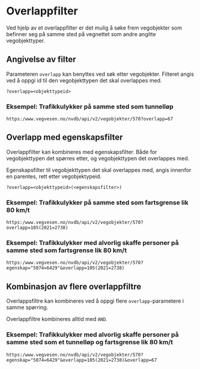 

# Overlappfilter

Ved hjelp av et overlappfilter er det mulig å søke frem vegobjekter som befinner seg på samme sted på vegnettet som andre angitte vegobjekttyper.

## Angivelse av filter

Parameteren `overlapp` kan benyttes ved søk etter vegobjekter. Filteret angis ved å oppgi id til den vegobjekttypen det skal overlappes med.

```
?overlapp=<objekttypeid>
```


### Eksempel: Trafikkulykker på samme sted som tunnelløp

```
https:/www.vegvesen.no/nvdb/api/v2/vegobjekter/570?overlapp=67
```


## Overlapp med egenskapsfilter

Overlappfilter kan kombineres med egenskapsfilter. Både for vegobjekttypen det spørres etter, og vegobjekttypen det overlappes med.

Egenskapsfilter til vegobjekttypen det skal overlappes med, angis innenfor en parentes, rett etter vegobjektypeid.

```
?overlapp=<objekttypeid>(<egenskapsfilter>)
```


### Eksempel: Trafikkulykker på samme sted som fartsgrense lik 80 km/t

```
https:/www.vegvesen.no/nvdb/api/v2/vegobjekter/570?overlapp=105(2021=2738)
```


### Eksempel: Trafikkulykker med alvorlig skaffe personer på samme sted som fartsgrense lik 80 km/t

```
https:/www.vegvesen.no/nvdb/api/v2/vegobjekter/570?egenskap="5074=6429"&overlapp=105(2021=2738)
```


## Kombinasjon av flere overlappfiltre

Overlappsfiltre kan kombineres ved å oppgi flere `overlapp`-parametere i samme spørring.

Overlappfiltre kombineres alltid med `AND`.

### Eksempel: Trafikkulykker med alvorlig skaffe personer på samme sted som et tunnelløp og fartsgrense lik 80 km/t

```
https:/www.vegvesen.no/nvdb/api/v2/vegobjekter/570?egenskap="5074=6429"&overlapp=105(2021=2738)&overlapp=67
```

